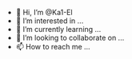 - 👋 Hi, I’m @Ka1-El
- 👀 I’m interested in ...
- 🌱 I’m currently learning ...
- 💞️ I’m looking to collaborate on ...
- 📫 How to reach me ...

<!---
Ka1-El/Ka1-El is a ✨ special ✨ repository because its `README.md` (this file) appears on your GitHub profile.
You can click the Preview link to take a look at your changes.
--->
